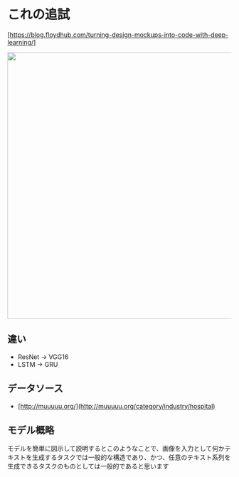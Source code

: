# これの追試

[https://blog.floydhub.com/turning-design-mockups-into-code-with-deep-learning/]

<p align="center">
  <img width="600px" src="https://user-images.githubusercontent.com/4949982/36070922-c8c85b0e-0f48-11e8-8ae3-3dbf1bcc6b2b.png">
</p>

## 違い
- ResNet -> VGG16
- LSTM -> GRU

## データソース
- [http://muuuuu.org/](http://muuuuu.org/category/industry/hospital)

## モデル概略
モデルを簡単に図示して説明するとこのようなことで、画像を入力として何かテキストを生成するタスクでは一般的な構造であり、かつ、任意のテキスト系列を生成できるタスクのものとしては一般的であると思います  
